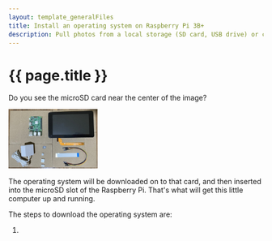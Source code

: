 ```yaml
---
layout: template_generalFiles
title: Install an operating system on Raspberry Pi 3B+
description: Pull photos from a local storage (SD card, USB drive) or cloud storage, and display them with a time lag on a Raspberry Pi 3B+.
---
```


# {{ page.title }}

Do you see the microSD card near the center of the image? 

<img src="../images/frame_front.jpeg" width="35%" />

The operating system will be downloaded on to that card, and then inserted into the microSD slot of the Raspberry Pi. That's what will get this little computer up and running.


The steps to download the operating system are:

1.  
